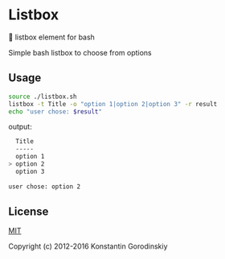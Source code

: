 # Listbox
💬 listbox element for bash

Simple bash listbox to choose from options

## Usage
```bash
source ./listbox.sh
listbox -t Title -o "option 1|option 2|option 3" -r result
echo "user chose: $result"
```

output:
```bash
  Title
  -----
  option 1
> option 2
  option 3
  
user chose: option 2
```

## License

[MIT](http://opensource.org/licenses/MIT)

Copyright (c) 2012-2016 Konstantin Gorodinskiy
